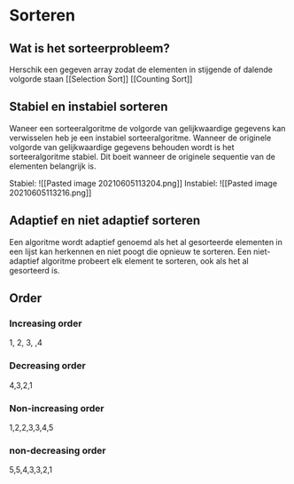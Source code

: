 # Sorteren
## Wat is het sorteerprobleem?
Herschik een gegeven array zodat de elementen in stijgende of dalende volgorde staan
[[Selection Sort]]
[[Counting Sort]]

## Stabiel en instabiel sorteren
Waneer een sorteeralgoritme de volgorde van gelijkwaardige gegevens kan verwisselen heb je een instabiel sorteeralgoritme. Wanneer de originele volgorde van gelijkwaardige gegevens behouden wordt is het sorteeralgoritme stabiel. Dit boeit wanneer de originele sequentie van de elementen belangrijk is.

Stabiel: ![[Pasted image 20210605113204.png]]
Instabiel: ![[Pasted image 20210605113216.png]]

## Adaptief en niet adaptief sorteren
Een algoritme wordt adaptief genoemd als het al gesorteerde elementen in een lijst kan herkennen en niet poogt die opnieuw te sorteren. Een niet-adaptief algoritme probeert elk element te sorteren, ook als het al gesorteerd is.

## Order
### Increasing order
1, 2, 3, ,4
### Decreasing order
4,3,2,1
### Non-increasing order
1,2,2,3,3,4,5
### non-decreasing order
5,5,4,3,3,2,1